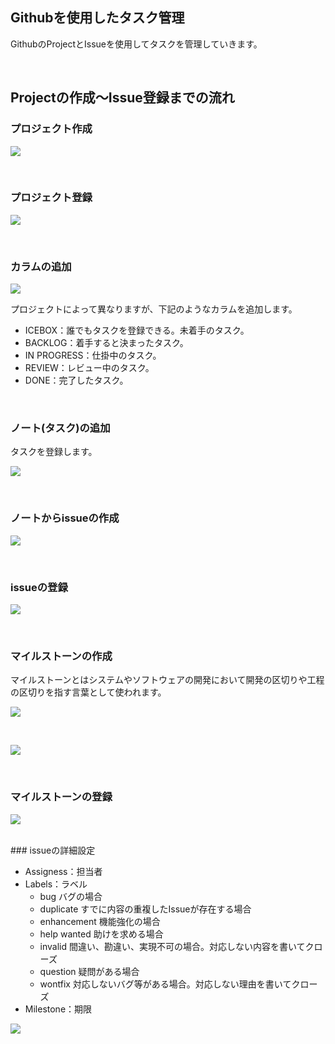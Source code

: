 ## Githubを使用したタスク管理

GithubのProjectとIssueを使用してタスクを管理していきます。<br>

<br>

## Projectの作成〜Issue登録までの流れ
### プロジェクト作成

![](images/elites-team-03.png)

<br>

### プロジェクト登録

![](images/elites-team-04.png)

<br>

### カラムの追加

![](images/elites-team-05.png)

プロジェクトによって異なりますが、下記のようなカラムを追加します。
- ICEBOX：誰でもタスクを登録できる。未着手のタスク。
- BACKLOG：着手すると決まったタスク。
- IN PROGRESS：仕掛中のタスク。
- REVIEW：レビュー中のタスク。
- DONE：完了したタスク。

<br>

### ノート(タスク)の追加

タスクを登録します。

![](images/elites-team-06.png)

<br>

### ノートからissueの作成


![](images/elites-team-07.png)

<br>

### issueの登録

![](images/elites-team-08.png)

<br>

### マイルストーンの作成

マイルストーンとはシステムやソフトウェアの開発において開発の区切りや工程の区切りを指す言葉として使われます。

![](images/elites-team-09.png)

<br>

![](images/elites-team-10.png)

<br>

### マイルストーンの登録

![](images/elites-team-11.png)

<br>
### issueの詳細設定

- Assigness：担当者
- Labels：ラベル
  - bug	バグの場合
  - duplicate	すでに内容の重複したIssueが存在する場合
  - enhancement	機能強化の場合
  - help wanted	助けを求める場合
  - invalid	間違い、勘違い、実現不可の場合。対応しない内容を書いてクローズ
  - question	疑問がある場合
  - wontfix	対応しないバグ等がある場合。対応しない理由を書いてクローズ
- Milestone：期限

![](images/elites-team-12.png)
